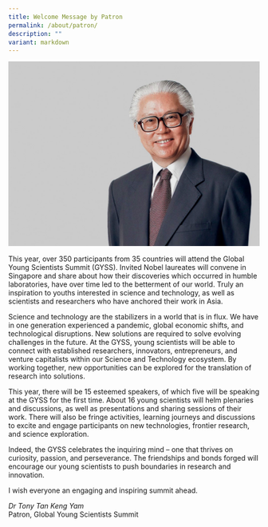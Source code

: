 ```yaml
---
title: Welcome Message by Patron
permalink: /about/patron/
description: ""
variant: markdown
---
```

![](/images/tony%20tan.jpg)

This year, over 350 participants from 35 countries will attend the Global Young Scientists Summit (GYSS).  Invited Nobel laureates will convene in Singapore and share about how their discoveries which occurred in humble laboratories, have over time led to the betterment of our world. Truly an inspiration to youths interested in science and technology, as well as scientists and researchers who have anchored their work in Asia.

Science and technology are the stabilizers in a world that is in flux. We have in one generation experienced a pandemic, global economic shifts, and technological disruptions. New solutions are required to solve evolving challenges in the future. At the GYSS, young scientists will be able to connect with established researchers, innovators, entrepreneurs, and venture capitalists within our Science and Technology ecosystem. By working together, new opportunities can be explored for the translation of research into solutions.

This year, there will be 15 esteemed speakers, of which five will be speaking at the GYSS for the first time. About 16 young scientists will helm plenaries and discussions, as well as presentations and sharing sessions of their work. There will also be fringe activities, learning journeys and discussions to excite and engage participants on new technologies, frontier research, and science exploration.

Indeed, the GYSS celebrates the inquiring mind – one that thrives on curiosity, passion, and perseverance. The friendships and bonds forged will encourage our young scientists to push boundaries in research and innovation.

I wish everyone an engaging and inspiring summit ahead.<br>


*Dr Tony Tan Keng Yam*
<br>Patron, Global Young Scientists Summit